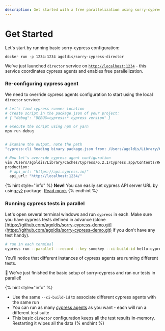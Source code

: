 ```yaml
---
description: Get started with a free parallelization using sorry-cypress
---
```


# Get Started

Let's start by running basic sorry-cypress configuration:

```text
docker run -p 1234:1234 agoldis/sorry-cypress-director
```

We've just launched `director` service on [`http://localhost:1234`](http://localhost:1234) - this service coordinates cypress agents and enables free parallelization.

### Re-configuring cypress agent

We need to override cypress agents configuration to start using the local `director` service:

```bash
# Let's find cypress runner location
# Create script in the package.json of your project: 
# { "debug": "DEBUG=cypress:* cypress version" }

# execute the script using npm or yarn
npm run debug


# Examine the output, note the path
"cypress:cli Reading binary package.json from: /Users/agoldis/Library/Caches/Cypress/7.0.1/Cypress.app/Contents/Resources/app/package.json +0ms"

# Now let's override cypress agent configuration
vim /Users/agoldis/Library/Caches/Cypress/6.2.1/Cypress.app/Contents/Resources/app/packages/server/config/app.yml
production:
  # api_url: "https://api.cypress.io/"
  api_url: "http://localhost:1234/"
```

{% hint style="info" %}
**New!** You can easily set cypress API server URL by using[`cy2`](https://www.npmjs.com/package/cy2) package.  [Read more.](../cypress-agent/cy2.md)
{% endhint %}

### Running cypress tests in parallel <a id="running-cypress-tests-in-parallel"></a>

Let's open several terminal windows and run `cypress` in each. Make sure you have cypress tests defined in advance \(clone [https://github.com/agoldis/sorry-cypress-demo.git](https://github.com/agoldis/sorry-cypress-demo.git) if you don't have any test handy\).

```bash
# run in each terminal
cypress run --parallel --record --key somekey --ci-build-id hello-cypress
```

You'll notice that different instances of cypress agents are running different tests. 

🎉 We've just finished the basic setup of sorry-cypress and ran our tests in parallel!

{% hint style="info" %}
* Use the same `--ci-build-id` to associate different cypress agents with the same run
* You can run as many [cypress agents](../concepts/parallelization-guide.md) as you want - each  will run a different test suite
* This basic `director` configuration keeps all the test results in-memory. Restarting it wipes all the data
{% endhint %}



